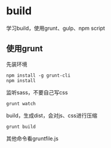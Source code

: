 # build
学习build，使用grunt、gulp、npm script

## 使用grunt

先装环境

    npm install -g grunt-cli
    npm install

监听sass，不要自己写css

    grunt watch

build，生成dist，会对js、css进行压缩

    grunt build

其他命令看gruntfile.js
